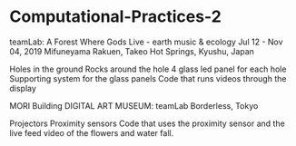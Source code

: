 # Computational-Practices-2
 

teamLab: A Forest Where Gods Live - earth music & ecology  Jul 12 - Nov 04, 2019 Mifuneyama Rakuen, Takeo Hot Springs, Kyushu, Japan

Holes in the ground
Rocks around the hole
4 glass led panel for each hole
Supporting system for the glass panels
Code that runs videos through the display
 

MORI Building DIGITAL ART MUSEUM: teamLab Borderless, Tokyo

Projectors
Proximity sensors
Code that uses the proximity sensor and the live feed video of the flowers and water fall.
